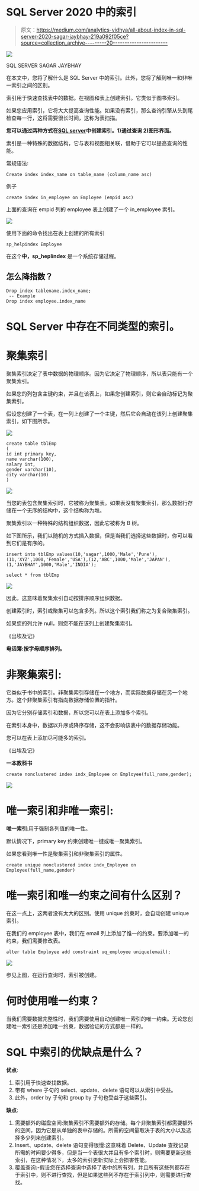# SQL Server 2020 中的索引

> 原文：<https://medium.com/analytics-vidhya/all-about-index-in-sql-server-2020-sagar-jaybhay-219a092f05ce?source=collection_archive---------20----------------------->

![](img/76aff59df6df3bca13b61db7b13fa691.png)

SQL SERVER SAGAR JAYBHAY

在本文中，您将了解什么是 SQL Server 中的索引。此外，您将了解到唯一和非唯一索引之间的区别。

索引用于快速查找表中的数据。在视图和表上创建索引。它类似于图书索引。

如果您应用索引，它将大大提高查询性能。如果没有索引，那么查询引擎从头到尾检查每一行，这将需要很长时间，这称为表扫描。

**您可以通过两种方式在**[**SQL server**](https://www.microsoft.com/en-in/sql-server/sql-server-2019)**中创建索引。1)通过查询 2)图形界面。**

索引是一种特殊的数据结构，它与表和视图相关联，借助于它可以提高查询的性能。

常规语法:

```
Create index index_name on table_name (column_name asc)
```

例子

```
create index in_employee on Employee (empid asc)
```

上面的查询在 empid 列的 employee 表上创建了一个 in_employee 索引。

![](img/6ac665bbfc3c3e8131c7fea4f5858866.png)

使用下面的命令找出在表上创建的所有索引

```
sp_helpindex Employee
```

在这个**中，sp_heplindex** 是一个系统存储过程。

## 怎么降指数？

```
Drop index tablename.index_name;
 -- Example
Drop index employee.index_name
```

# SQL Server 中存在不同类型的索引。

# 聚集索引

聚集索引决定了表中数据的物理顺序。因为它决定了物理顺序，所以表只能有一个聚集索引。

如果您的列包含主键约束，并且在该表上，如果您创建索引，则它会自动标记为聚集索引。

假设您创建了一个表，在一列上创建了一个主键，然后它会自动在该列上创建聚集索引，如下图所示。

![](img/33156aaf2b2b0cc1893c3b84a8620027.png)

```
create table tblEmp
(
id int primary key,
name varchar(100),
salary int,
gender varchar(10),
city varchar(10)
)
```

![](img/a102b0d1bc567e87c26517c477822e03.png)

当您的表包含聚集索引时，它被称为聚集表。如果表没有聚集索引，那么数据行存储在一个无序的结构中，这个结构称为堆。

聚集索引以一种特殊的结构组织数据，因此它被称为 B 树。

如下图所示，我们以随机的方式插入数据，但是当我们选择这些数据时，你可以看到它们是有序的。

```
insert into tblEmp values(10,'sagar',1000,'Male','Pune'),(11,'XYZ',1000,'Female','USA'),(12,'ABC',1000,'Male','JAPAN'),(1,'JAYBHAY',1000,'Male','INDIA');

select * from tblEmp
```

![](img/f3af00658f02e07515bba47c4a2dabf1.png)

因此，这意味着聚集索引自动按排序顺序组织数据。

创建索引时，索引或聚集可以包含多列。所以这个索引我们称之为复合聚集索引。

如果您的列允许 null，则您不能在该列上创建聚集索引。

《出埃及记》

**电话簿:按字母顺序排列。**

# 非聚集索引:

它类似于书中的索引。非聚集索引存储在一个地方，而实际数据存储在另一个地方。这个非聚集索引有指向数据存储位置的指针。

因为它分别存储索引和数据，所以您可以在表上添加多个索引。

在索引本身中，数据以升序或降序存储，这不会影响该表中的数据存储功能。

您可以在表上添加尽可能多的索引。

《出埃及记》

**一本教科书**

```
create nonclustered index indx_Employee on Employee(full_name,gender);
```

![](img/ed67300386381c33c918781ae2d50e79.png)

# 唯一索引和非唯一索引:

**唯一索引**:用于强制各列值的唯一性。

默认情况下，primary key 约束创建唯一键或唯一聚集索引。

如果您看到唯一性是聚集索引和非聚集索引的属性。

```
create unique nonclustered index indx_Employee on Employee(full_name,gender)
```

# 唯一索引和唯一约束之间有什么区别？

在这一点上，这两者没有太大的区别。使用 unique 约束时，会自动创建 unique 索引。

在我们的 employee 表中，我们在 email 列上添加了惟一的约束。要添加唯一的约束，我们需要修改表。

```
alter table Employee add constraint uq_employee unique(email);
```

![](img/e936a70f8dfd97b134f46220985f2cff.png)

参见上图，在运行查询时，索引被创建。

# 何时使用唯一约束？

当我们需要数据完整性时，我们需要使用自动创建唯一索引的唯一约束。无论您创建唯一索引还是添加唯一约束，数据验证的方式都是一样的。

# SQL 中索引的优缺点是什么？

**优点**:

1.  索引用于快速查找数据。
2.  带有 where 子句的 select、update、delete 语句可以从索引中受益。
3.  此外，order by 子句和 group by 子句也受益于这些索引。

**缺点**:

1.  需要额外的磁盘空间:聚集索引不需要额外的存储。每个非聚集索引都需要额外的空间，因为它是从单独的表中存储的。所需的空间量取决于表的大小以及选择多少列来创建索引。
2.  Insert、update、delete 语句变得很慢:这意味着 Delete、Update 查找记录所需的时间要少得多，但是当一个表很大并且有多个索引时，则需要更新这些索引，在这种情况下，太多的索引更新实际上会损害性能。
3.  覆盖查询:-假设您在选择查询中选择了表中的所有列，并且所有这些列都存在于索引中，则不进行查找，但是如果这些列不存在于索引列中，则需要进行查找。